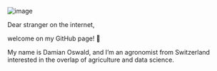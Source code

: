 ![image]({https://img.shields.io/badge/LinkedIn-0077B5?style=for-the-badge&logo=linkedin&logoColor=white})

Dear stranger on the internet,

welcome on my GitHub page! 👋

My name is Damian Oswald, and I’m an agronomist from Switzerland interested in the overlap of agriculture and data science.